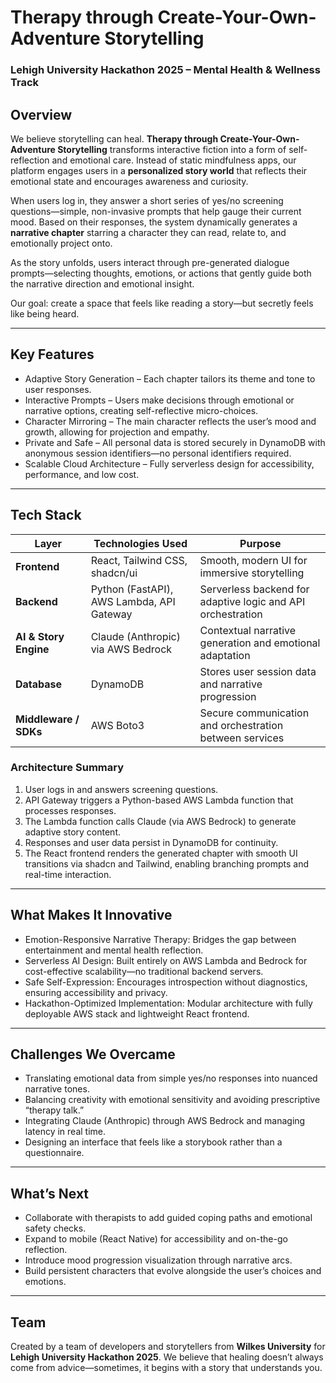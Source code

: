 # Therapy through Create-Your-Own-Adventure Storytelling
### Lehigh University Hackathon 2025 – Mental Health & Wellness Track

## Overview
We believe storytelling can heal. **Therapy through Create-Your-Own-Adventure Storytelling** transforms interactive fiction into a form of self-reflection and emotional care.
Instead of static mindfulness apps, our platform engages users in a **personalized story world** that reflects their emotional state and encourages awareness and curiosity.

When users log in, they answer a short series of yes/no screening questions—simple, non-invasive prompts that help gauge their current mood. Based on their responses, the system dynamically generates a **narrative chapter** starring a character they can read, relate to, and emotionally project onto.

As the story unfolds, users interact through pre-generated dialogue prompts—selecting thoughts, emotions, or actions that gently guide both the narrative direction and emotional insight.

Our goal: create a space that feels like reading a story—but secretly feels like being heard.

---

## Key Features
- Adaptive Story Generation – Each chapter tailors its theme and tone to user responses.
- Interactive Prompts – Users make decisions through emotional or narrative options, creating self-reflective micro-choices.
- Character Mirroring – The main character reflects the user’s mood and growth, allowing for projection and empathy.
- Private and Safe – All personal data is stored securely in DynamoDB with anonymous session identifiers—no personal identifiers required.
- Scalable Cloud Architecture – Fully serverless design for accessibility, performance, and low cost.

---

## Tech Stack

| Layer | Technologies Used | Purpose |
|-------|-------------------|----------|
| **Frontend** | React, Tailwind CSS, shadcn/ui | Smooth, modern UI for immersive storytelling |
| **Backend** | Python (FastAPI), AWS Lambda, API Gateway | Serverless backend for adaptive logic and API orchestration |
| **AI & Story Engine** | Claude (Anthropic) via AWS Bedrock | Contextual narrative generation and emotional adaptation |
| **Database** | DynamoDB | Stores user session data and narrative progression |
| **Middleware / SDKs** | AWS Boto3 | Secure communication and orchestration between services |

### Architecture Summary
1. User logs in and answers screening questions.
2. API Gateway triggers a Python-based AWS Lambda function that processes responses.
3. The Lambda function calls Claude (via AWS Bedrock) to generate adaptive story content.
4. Responses and user data persist in DynamoDB for continuity.
5. The React frontend renders the generated chapter with smooth UI transitions via shadcn and Tailwind, enabling branching prompts and real-time interaction.

---

## What Makes It Innovative
- Emotion-Responsive Narrative Therapy: Bridges the gap between entertainment and mental health reflection.
- Serverless AI Design: Built entirely on AWS Lambda and Bedrock for cost-effective scalability—no traditional backend servers.
- Safe Self-Expression: Encourages introspection without diagnostics, ensuring accessibility and privacy.
- Hackathon-Optimized Implementation: Modular architecture with fully deployable AWS stack and lightweight React frontend.

---

## Challenges We Overcame
- Translating emotional data from simple yes/no responses into nuanced narrative tones.
- Balancing creativity with emotional sensitivity and avoiding prescriptive “therapy talk.”
- Integrating Claude (Anthropic) through AWS Bedrock and managing latency in real time.
- Designing an interface that feels like a storybook rather than a questionnaire.

---

## What’s Next
- Collaborate with therapists to add guided coping paths and emotional safety checks.
- Expand to mobile (React Native) for accessibility and on-the-go reflection.
- Introduce mood progression visualization through narrative arcs.
- Build persistent characters that evolve alongside the user’s choices and emotions.

---

## Team
Created by a team of developers and storytellers from **Wilkes University** for **Lehigh University Hackathon 2025**.
We believe that healing doesn’t always come from advice—sometimes, it begins with a story that understands you.
